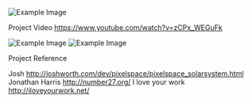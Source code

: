 
![Example Image](http://feng-yuting.com/wp-content/uploads/2014/02/vlcsnap-2014-02-03-11h50m53s126.png "Example Image")

Project Video
https://www.youtube.com/watch?v=zCPx_WEGuFk

![Example Image](http://feng-yuting.com/wp-content/uploads/2014/03/302_332014_221649.gif "Example Image")
![Example Image](http://feng-yuting.com/wp-content/uploads/2014/03/1981778_10152248302757980_1527369805_n.jpg "Example Image")


Project Reference


Josh http://joshworth.com/dev/pixelspace/pixelspace_solarsystem.html
Jonathan Harris
http://number27.org/
I love your work
http://iloveyourwork.net/



